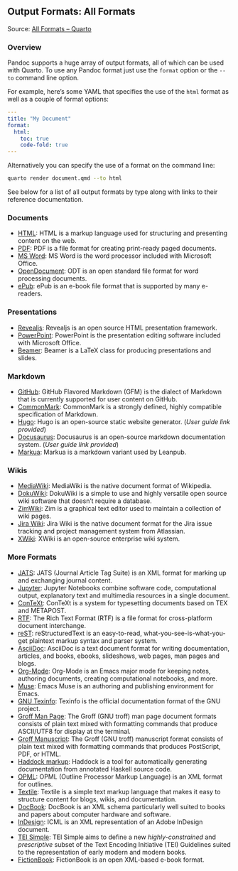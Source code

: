 ## Output Formats: All Formats

Source: [All Formats – Quarto](https://quarto.org/docs/output-formats/all-formats.html)

### Overview

Pandoc supports a huge array of output formats, all of which can be used with Quarto. To use any Pandoc format just use the `format` option or the `--to` command line option.

For example, here’s some YAML that specifies the use of the `html` format as well as a couple of format options:

```yaml
---
title: "My Document"
format:
  html:
    toc: true
    code-fold: true
---
```

Alternatively you can specify the use of a format on the command line:

```bash
quarto render document.qmd --to html
```

See below for a list of all output formats by type along with links to their reference documentation.

### Documents

*   [HTML](https://quarto.org/docs/reference/formats/html.html): HTML is a markup language used for structuring and presenting content on the web.
*   [PDF](https://quarto.org/docs/reference/formats/pdf.html): PDF is a file format for creating print-ready paged documents.
*   [MS Word](https://quarto.org/docs/reference/formats/docx.html): MS Word is the word processor included with Microsoft Office.
*   [OpenDocument](https://quarto.org/docs/reference/formats/odt.html): ODT is an open standard file format for word processing documents.
*   [ePub](https://quarto.org/docs/reference/formats/epub.html): ePub is an e-book file format that is supported by many e-readers.

### Presentations

*   [Revealjs](https://quarto.org/docs/reference/formats/presentations/revealjs.html): Revealjs is an open source HTML presentation framework.
*   [PowerPoint](https://quarto.org/docs/reference/formats/presentations/pptx.html): PowerPoint is the presentation editing software included with Microsoft Office.
*   [Beamer](https://quarto.org/docs/reference/formats/presentations/beamer.html): Beamer is a LaTeX class for producing presentations and slides.

### Markdown

*   [GitHub](https://quarto.org/docs/reference/formats/markdown/gfm.html): GitHub Flavored Markdown (GFM) is the dialect of Markdown that is currently supported for user content on GitHub.
*   [CommonMark](https://quarto.org/docs/reference/formats/markdown/commonmark.html): CommonMark is a strongly defined, highly compatible specification of Markdown.
*   [Hugo](https://quarto.org/docs/output-formats/hugo.html): Hugo is an open-source static website generator. (*User guide link provided*)
*   [Docusaurus](https://quarto.org/docs/output-formats/docusaurus.html): Docusaurus is an open-source markdown documentation system. (*User guide link provided*)
*   [Markua](https://quarto.org/docs/reference/formats/markdown/markua.html): Markua is a markdown variant used by Leanpub.

### Wikis

*   [MediaWiki](https://quarto.org/docs/reference/formats/wiki/mediawiki.html): MediaWiki is the native document format of Wikipedia.
*   [DokuWiki](https://quarto.org/docs/reference/formats/wiki/dokuwiki.html): DokuWiki is a simple to use and highly versatile open source wiki software that doesn’t require a database.
*   [ZimWiki](https://quarto.org/docs/reference/formats/wiki/zimwiki.html): Zim is a graphical text editor used to maintain a collection of wiki pages.
*   [Jira Wiki](https://quarto.org/docs/reference/formats/wiki/jira.html): Jira Wiki is the native document format for the Jira issue tracking and project management system from Atlassian.
*   [XWiki](https://quarto.org/docs/reference/formats/wiki/xwiki.html): XWiki is an open-source enterprise wiki system.

### More Formats

*   [JATS](https://quarto.org/docs/reference/formats/jats.html): JATS (Journal Article Tag Suite) is an XML format for marking up and exchanging journal content.
*   [Jupyter](https://quarto.org/docs/reference/formats/ipynb.html): Jupyter Notebooks combine software code, computational output, explanatory text and multimedia resources in a single document.
*   [ConTeXt](https://quarto.org/docs/reference/formats/context.html): ConTeXt is a system for typesetting documents based on TEX and METAPOST.
*   [RTF](https://quarto.org/docs/reference/formats/rtf.html): The Rich Text Format (RTF) is a file format for cross-platform document interchange.
*   [reST](https://quarto.org/docs/reference/formats/rst.html): reStructuredText is an easy-to-read, what-you-see-is-what-you-get plaintext markup syntax and parser system.
*   [AsciiDoc](https://quarto.org/docs/reference/formats/asciidoc.html): AsciiDoc is a text document format for writing documentation, articles, and books, ebooks, slideshows, web pages, man pages and blogs.
*   [Org-Mode](https://quarto.org/docs/reference/formats/org.html): Org-Mode is an Emacs major mode for keeping notes, authoring documents, creating computational notebooks, and more.
*   [Muse](https://quarto.org/docs/reference/formats/muse.html): Emacs Muse is an authoring and publishing environment for Emacs.
*   [GNU Texinfo](https://quarto.org/docs/reference/formats/texinfo.html): Texinfo is the official documentation format of the GNU project.
*   [Groff Man Page](https://quarto.org/docs/reference/formats/man.html): The Groff (GNU troff) man page document formats consists of plain text mixed with formatting commands that produce ASCII/UTF8 for display at the terminal.
*   [Groff Manuscript](https://quarto.org/docs/reference/formats/ms.html): The Groff (GNU troff) manuscript format consists of plain text mixed with formatting commands that produces PostScript, PDF, or HTML.
*   [Haddock markup](https://quarto.org/docs/reference/formats/haddock.html): Haddock is a tool for automatically generating documentation from annotated Haskell source code.
*   [OPML](https://quarto.org/docs/reference/formats/opml.html): OPML (Outline Processor Markup Language) is an XML format for outlines.
*   [Textile](https://quarto.org/docs/reference/formats/textile.html): Textile is a simple text markup language that makes it easy to structure content for blogs, wikis, and documentation.
*   [DocBook](https://quarto.org/docs/reference/formats/docbook.html): DocBook is an XML schema particularly well suited to books and papers about computer hardware and software.
*   [InDesign](https://quarto.org/docs/reference/formats/icml.html): ICML is an XML representation of an Adobe InDesign document.
*   [TEI Simple](https://quarto.org/docs/reference/formats/tei.html): TEI Simple aims to define a new *highly-constrained* and *prescriptive* subset of the Text Encoding Initiative (TEI) Guidelines suited to the representation of early modern and modern books.
*   [FictionBook](https://quarto.org/docs/reference/formats/fb2.html): FictionBook is an open XML-based e-book format.

